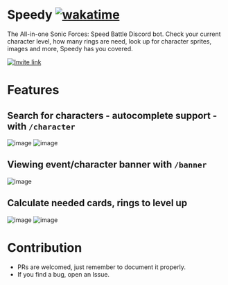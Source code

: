 # Speedy [![wakatime](https://wakatime.com/badge/user/4a61584b-76a5-4b28-9ec2-4ebad12be49f/project/83278cd3-b2a0-44c2-86b1-d84e6ddefb7f.svg)](https://wakatime.com/badge/user/4a61584b-76a5-4b28-9ec2-4ebad12be49f/project/83278cd3-b2a0-44c2-86b1-d84e6ddefb7f)
The All-in-one Sonic Forces: Speed Battle Discord bot. Check your current character level, how many rings are need, look up for character sprites, images and more, Speedy has you covered.

[![Invite link](https://img.shields.io/static/v1?label=Speedy&message=Invite-to-server&color=5865f2&style=for-the-badge&logo=discord)](https://discord.com/api/oauth2/authorize?client_id=947339220823994388&permissions=412317239360&scope=bot%20applications.commands)

# Features
## Search for characters - autocomplete support - with `/character`
![image](https://user-images.githubusercontent.com/60958064/213246262-6014e4dc-e49d-4ba2-b0af-8ff1b945eb35.png)
![image](https://user-images.githubusercontent.com/60958064/213244884-d29ba2c7-7081-422f-a285-27b22a096dae.png)

## Viewing event/character banner with `/banner`
![image](https://user-images.githubusercontent.com/60958064/213245233-0f6f54e4-376f-47b4-88ec-17df60949254.png)

## Calculate needed cards, rings to level up
![image](https://user-images.githubusercontent.com/60958064/213245852-dac64998-00c2-44fb-900b-420625965847.png)
![image](https://user-images.githubusercontent.com/60958064/213246125-2c7ce511-de34-4091-8b48-85c6d3e0f1af.png)

# Contribution
- PRs are welcomed, just remember to document it properly.
- If you find a bug, open an Issue.
